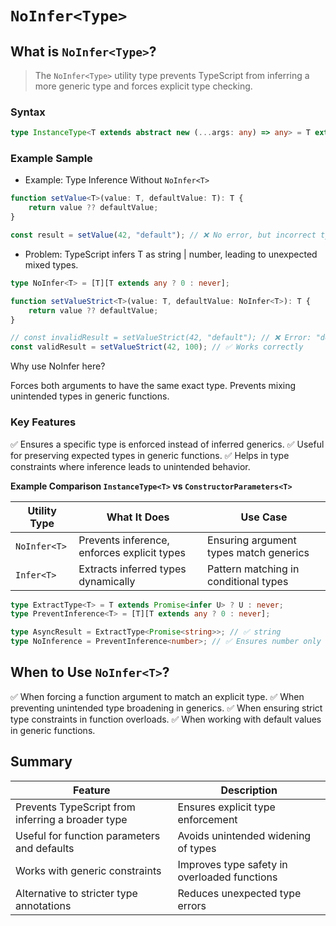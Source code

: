 # `NoInfer<Type>`

## What is `NoInfer<Type>`?

> The `NoInfer<Type>` utility type prevents TypeScript from inferring a more generic type and forces explicit type checking.

### Syntax

```typescript
type InstanceType<T extends abstract new (...args: any) => any> = T extends abstract new (...args: any) => infer R ? R : any;

```

### Example Sample

- Example: Type Inference Without `NoInfer<T>`

```typescript
function setValue<T>(value: T, defaultValue: T): T {
    return value ?? defaultValue;
}

const result = setValue(42, "default"); // ❌ No error, but incorrect types

```

- Problem: TypeScript infers T as string | number, leading to unexpected mixed types.

```typescript
type NoInfer<T> = [T][T extends any ? 0 : never];

function setValueStrict<T>(value: T, defaultValue: NoInfer<T>): T {
    return value ?? defaultValue;
}

// const invalidResult = setValueStrict(42, "default"); // ❌ Error: "default" is not assignable to `number`
const validResult = setValueStrict(42, 100); // ✅ Works correctly

```

Why use NoInfer<T> here?

Forces both arguments to have the same exact type.
Prevents mixing unintended types in generic functions.

### Key Features

✅ Ensures a specific type is enforced instead of inferred generics.
✅ Useful for preserving expected types in generic functions.
✅ Helps in type constraints where inference leads to unintended behavior.

**Example Comparison `InstanceType<T>` vs `ConstructorParameters<T>`**

| Utility Type   | What It Does                              | Use Case                          |
|----------------|-------------------------------------------|------------------------------------|
|`NoInfer<T>`	| Prevents inference, enforces explicit types	| Ensuring argument types match generics|
|`Infer<T>`	| Extracts inferred types dynamically	| Pattern matching in conditional types|

```typescript
type ExtractType<T> = T extends Promise<infer U> ? U : never;
type PreventInference<T> = [T][T extends any ? 0 : never];

type AsyncResult = ExtractType<Promise<string>>; // ✅ string
type NoInference = PreventInference<number>; // ✅ Ensures number only

```

## When to Use `NoInfer<T>`?

✅ When forcing a function argument to match an explicit type.
✅ When preventing unintended type broadening in generics.
✅ When ensuring strict type constraints in function overloads.
✅ When working with default values in generic functions.

## Summary

| Feature                        | Description                              |
|--------------------------------|------------------------------------------|
|Prevents TypeScript from inferring a broader type	| Ensures explicit type enforcement|
|Useful for function parameters and defaults	| Avoids unintended widening of types|
|Works with generic constraints	| Improves type safety in overloaded functions|
|Alternative to stricter type annotations	| Reduces unexpected type errors|

